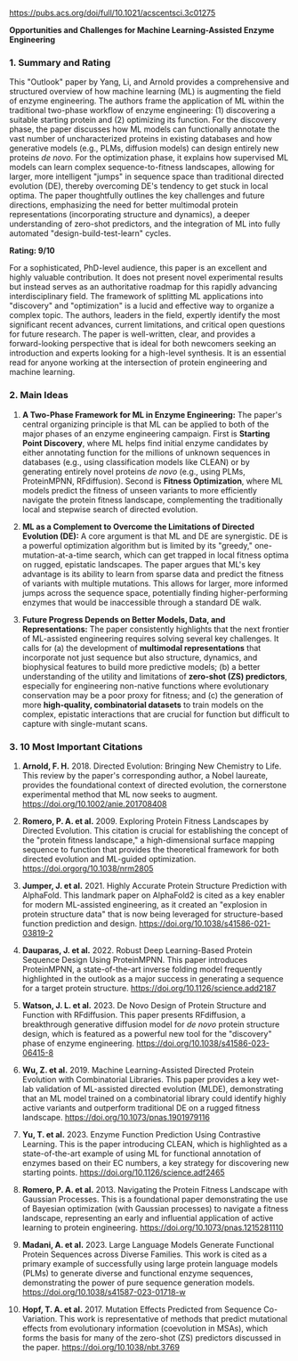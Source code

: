 https://pubs.acs.org/doi/full/10.1021/acscentsci.3c01275

**Opportunities and Challenges for Machine Learning-Assisted Enzyme Engineering**

### 1. Summary and Rating

This "Outlook" paper by Yang, Li, and Arnold provides a comprehensive and structured overview of how machine learning (ML) is augmenting the field of enzyme engineering. The authors frame the application of ML within the traditional two-phase workflow of enzyme engineering: (1) discovering a suitable starting protein and (2) optimizing its function. For the discovery phase, the paper discusses how ML models can functionally annotate the vast number of uncharacterized proteins in existing databases and how generative models (e.g., PLMs, diffusion models) can design entirely new proteins *de novo*. For the optimization phase, it explains how supervised ML models can learn complex sequence-to-fitness landscapes, allowing for larger, more intelligent "jumps" in sequence space than traditional directed evolution (DE), thereby overcoming DE's tendency to get stuck in local optima. The paper thoughtfully outlines the key challenges and future directions, emphasizing the need for better multimodal protein representations (incorporating structure and dynamics), a deeper understanding of zero-shot predictors, and the integration of ML into fully automated "design-build-test-learn" cycles.

**Rating: 9/10**

For a sophisticated, PhD-level audience, this paper is an excellent and highly valuable contribution. It does not present novel experimental results but instead serves as an authoritative roadmap for this rapidly advancing interdisciplinary field. The framework of splitting ML applications into "discovery" and "optimization" is a lucid and effective way to organize a complex topic. The authors, leaders in the field, expertly identify the most significant recent advances, current limitations, and critical open questions for future research. The paper is well-written, clear, and provides a forward-looking perspective that is ideal for both newcomers seeking an introduction and experts looking for a high-level synthesis. It is an essential read for anyone working at the intersection of protein engineering and machine learning.

### 2. Main Ideas

1.  **A Two-Phase Framework for ML in Enzyme Engineering:** The paper's central organizing principle is that ML can be applied to both of the major phases of an enzyme engineering campaign. First is **Starting Point Discovery**, where ML helps find initial enzyme candidates by either annotating function for the millions of unknown sequences in databases (e.g., using classification models like CLEAN) or by generating entirely novel proteins *de novo* (e.g., using PLMs, ProteinMPNN, RFdiffusion). Second is **Fitness Optimization**, where ML models predict the fitness of unseen variants to more efficiently navigate the protein fitness landscape, complementing the traditionally local and stepwise search of directed evolution.

2.  **ML as a Complement to Overcome the Limitations of Directed Evolution (DE):** A core argument is that ML and DE are synergistic. DE is a powerful optimization algorithm but is limited by its "greedy," one-mutation-at-a-time search, which can get trapped in local fitness optima on rugged, epistatic landscapes. The paper argues that ML's key advantage is its ability to learn from sparse data and predict the fitness of variants with multiple mutations. This allows for larger, more informed jumps across the sequence space, potentially finding higher-performing enzymes that would be inaccessible through a standard DE walk.

3.  **Future Progress Depends on Better Models, Data, and Representations:** The paper consistently highlights that the next frontier of ML-assisted engineering requires solving several key challenges. It calls for (a) the development of **multimodal representations** that incorporate not just sequence but also structure, dynamics, and biophysical features to build more predictive models; (b) a better understanding of the utility and limitations of **zero-shot (ZS) predictors**, especially for engineering non-native functions where evolutionary conservation may be a poor proxy for fitness; and (c) the generation of more **high-quality, combinatorial datasets** to train models on the complex, epistatic interactions that are crucial for function but difficult to capture with single-mutant scans.

### 3. 10 Most Important Citations

1.  **Arnold, F. H.** 2018. Directed Evolution: Bringing New Chemistry to Life. This review by the paper's corresponding author, a Nobel laureate, provides the foundational context of directed evolution, the cornerstone experimental method that ML now seeks to augment. https://doi.org/10.1002/anie.201708408

2.  **Romero, P. A. et al.** 2009. Exploring Protein Fitness Landscapes by Directed Evolution. This citation is crucial for establishing the concept of the "protein fitness landscape," a high-dimensional surface mapping sequence to function that provides the theoretical framework for both directed evolution and ML-guided optimization. https://doi.orgorg/10.1038/nrm2805

3.  **Jumper, J. et al.** 2021. Highly Accurate Protein Structure Prediction with AlphaFold. This landmark paper on AlphaFold2 is cited as a key enabler for modern ML-assisted engineering, as it created an "explosion in protein structure data" that is now being leveraged for structure-based function prediction and design. https://doi.org/10.1038/s41586-021-03819-2

4.  **Dauparas, J. et al.** 2022. Robust Deep Learning-Based Protein Sequence Design Using ProteinMPNN. This paper introduces ProteinMPNN, a state-of-the-art inverse folding model frequently highlighted in the outlook as a major success in generating a sequence for a target protein structure. https://doi.org/10.1126/science.add2187

5.  **Watson, J. L. et al.** 2023. De Novo Design of Protein Structure and Function with RFdiffusion. This paper presents RFdiffusion, a breakthrough generative diffusion model for *de novo* protein structure design, which is featured as a powerful new tool for the "discovery" phase of enzyme engineering. https://doi.org/10.1038/s41586-023-06415-8

6.  **Wu, Z. et al.** 2019. Machine Learning-Assisted Directed Protein Evolution with Combinatorial Libraries. This paper provides a key wet-lab validation of ML-assisted directed evolution (MLDE), demonstrating that an ML model trained on a combinatorial library could identify highly active variants and outperform traditional DE on a rugged fitness landscape. https://doi.org/10.1073/pnas.1901979116

7.  **Yu, T. et al.** 2023. Enzyme Function Prediction Using Contrastive Learning. This is the paper introducing CLEAN, which is highlighted as a state-of-the-art example of using ML for functional annotation of enzymes based on their EC numbers, a key strategy for discovering new starting points. https://doi.org/10.1126/science.adf2465

8.  **Romero, P. A. et al.** 2013. Navigating the Protein Fitness Landscape with Gaussian Processes. This is a foundational paper demonstrating the use of Bayesian optimization (with Gaussian processes) to navigate a fitness landscape, representing an early and influential application of active learning to protein engineering. https://doi.org/10.1073/pnas.1215281110

9.  **Madani, A. et al.** 2023. Large Language Models Generate Functional Protein Sequences across Diverse Families. This work is cited as a primary example of successfully using large protein language models (PLMs) to generate diverse and functional enzyme sequences, demonstrating the power of pure sequence generation models. https://doi.org/10.1038/s41587-023-01718-w

10. **Hopf, T. A. et al.** 2017. Mutation Effects Predicted from Sequence Co-Variation. This work is representative of methods that predict mutational effects from evolutionary information (coevolution in MSAs), which forms the basis for many of the zero-shot (ZS) predictors discussed in the paper. https://doi.org/10.1038/nbt.3769
